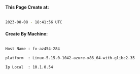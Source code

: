 
   
#### This Page Create at:

```bash

2023-08-08 - 18:41:56 UTC

```

#### Create By Machine:

```bash

Host Name : fv-az454-284

platform  : Linux-5.15.0-1042-azure-x86_64-with-glibc2.35

Ip Local  : 10.1.0.54

```

